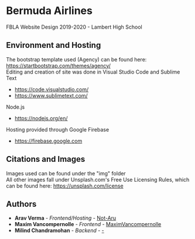 # Bermuda Airlines
FBLA Website Design 2019-2020 - Lambert High School 

## Environment and Hosting 

The bootstrap template used (Agency) can be found here: https://startbootstrap.com/themes/agency/ <br>
Editing and creation of site was done in Visual Studio Code and Sublime Text <br>
  - https://code.visualstudio.com/
  - https://www.sublimetext.com/

Node.js 
  - https://nodejs.org/en/
  
Hosting provided through Google Firebase 
  - https://firebase.google.com

## Citations and Images 

Images used can be found under the "img" folder <br>
All other images fall under Unsplash.com's Free Use Licensing Rules, which can be found here: https://unsplash.com/license

## Authors

* **Arav Verma** - *Frontend/Hosting* - [Not-Aru](https://github.com/Not-Aru)
* **Maxim Vancompernolle** - *Frontend* - [MaximVancompernolle](https://github.com/)
* **Milind Chandramohan** - *Backend* - [-](https://github.com/)
